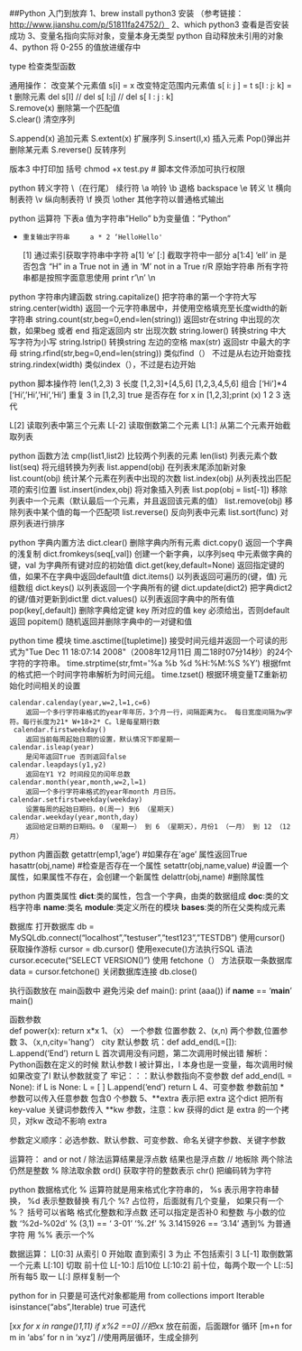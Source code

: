 ##Python 入门到放弃
1、brew install python3   安装  （参考链接：http://www.jianshu.com/p/51811fa24752/）
2、which python3  查看是否安装成功
3、变量名指向实际对象，变量本身无类型  python 自动释放未引用的对象
4、python 将 0-255 的值放进缓存中

type 检查类型函数 

通用操作：
  改变某个元素值 s[i] = x
 改变特定范围内元素值 s[ i: j ] = t
                                       s[I : j: k] = t
删除元素  del s[I]   //   del s[ I:j]  // del s[ I : j : k]  
S.remove(x) 删除第一个匹配值  
S.clear() 清空序列

S.append(x) 追加元素
S.extent(x) 扩展序列
S.insert(I,x) 插入元素
Pop()弹出并删除某元素
S.reverse() 反转序列

版本3 中打印加 括号
chmod +x test.py     # 脚本文件添加可执行权限

python 转义字符
    \（在行尾） 续行符
    \a 响铃
    \b 退格    backspace
    \e 转义
    \t 横向制表符
    \v 纵向制表符
    \f 换页
    \other 其他字符以普通格式输出

python 运算符
    下表a 值为字符串”Hello” b为变量值：”Python”
*     重复输出字符串     a * 2 ‘HelloHello'
   [1]  通过索引获取字符串中字符  a[1] ‘e’
    [:] 截取字符中一部分 a[1:4] ‘ell’
    in 是否包含    “H” in a  True
    not in 通 in     ‘M’ not in a   True
    r/R 原始字符串 所有字符串都是按照字面意思使用 print r’\n’ \n

python 字符串内建函数
    string.capitalize() 
        把字符串的第一个字符大写
    string.center(width) 
        返回一个元字符串居中，并使用空格填充至长度width的新字符串
    string.count(str,beg=0,end=len(string)) 
        返回str在string 中出现的次数，如果beg 或者 end 指定返回内 str 出现次数
    string.lower() 
        转换string 中大写字符为小写
    string.lstrip()
        转换string 左边的空格
    max(str) 
        返回str 中最大的字母
    string.rfind(str,beg=0,end=len(string)) 
        类似find（） 不过是从右边开始查找
    string.rindex(width) 
        类似index（），不过是右边开始

python 脚本操作符
    len(1,2,3)             3                             长度
    [1,2,3]+[4,5,6]      [1,2,3,4,5,6]             组合
    [‘Hi’]*4                  [‘Hi’,’Hi’,’Hi’,‘Hi’]    重复
    3 in [1,2,3]            true                        是否存在
    for x in [1,2,3];print (x)  1 2 3             迭代


L[2] 读取列表中第三个元素
L[-2] 读取倒数第二个元素
L[1:]  从第二个元素开始截取列表


python 函数方法
    cmp(list1,list2) 
        比较两个列表的元素
    len(list)
        列表元素个数
    list(seq)
        将元组转换为列表
    list.append(obj)
        在列表末尾添加新对象
    list.count(obj)
        统计某个元素在列表中出现的次数
    list.index(obj)
        从列表找出匹配项的索引位置
    list.insert(index,obj)
        将对象插入列表
    list.pop(obj = list[-1])
        移除列表中一个元素（默认最后一个元素，并且返回该元素的值）
    list.remove(obj)
        移除列表中某个值的每一个匹配项
    list.reverse()
        反向列表中元素
    list.sort(func)
        对原列表进行排序


python 字典内置方法
    dict.clear()
        删除字典内所有元素
    dict.copy()
        返回一个字典的浅复制
    dict.fromkeys(seq[,val])
        创建一个新字典，以序列seq 中元素做字典的键，val 为字典所有键对应的初始值
    dict.get(key,default=None)
        返回指定键的值，如果不在字典中返回default值
    dict.items()
        以列表返回可遍历的(键，值) 元组数组
    dict.keys()
        以列表返回一个字典所有的键
    dict.update(dict2)
        把字典dict2的键/值对更新到dict里
    dict.values()
        以列表返回字典中的所有值
    pop(key[,default])
        删除字典给定键 key 所对应的值 key 必须给出，否则default 返回
    popitem()
        随机返回并删除字典中的一对键和值

python time 模块
    time.asctime([tupletime])
        接受时间元组并返回一个可读的形式为"Tue Dec 11 18:07:14 2008"（2008年12月11日 周二18时07分14秒）的24个字符的字符串。
    time.strptime(str,fmt='%a %b %d %H:%M:%S %Y’)
        根据fmt的格式把一个时间字符串解析为时间元组。
    time.tzset()
        根据环境变量TZ重新初始化时间相关的设置

    calendar.calenday(year,w=2,l=1,c=6)
        返回一个多行字符串格式的year年年历，3个月一行，间隔距离为c。 每日宽度间隔为w字符。每行长度为21* W+18+2* C。l是每星期行数
     calendar.firstweekday()
        返回当前每周起始日期的设置，默认情况下即星期一
    calendar.isleap(year)
        是闰年返回True 否则返回false
    calendar.leapdays(y1,y2)
        返回在Y1 Y2 时间段见的闰年总数
    calendar.month(year,month,w=2,l=1)
        返回一个多行字符串格式的year年month 月日历。
    calendar.setfirstweekday(weekday)
        设置每周的起始日期码，0(周一) 到6 （星期天)
    calendar.weekday(year,month,day)
        返回给定日期的日期码。0 （星期一） 到 6 （星期天），月份1 （一月） 到 12 （12月）

python 内置函数
    getattr(emp1,’age’)     #如果存在’age’ 属性返回True
    hasattr(obj,name)        #检查是否存在一个属性
    setattr(obj,name,value) #设置一个属性，如果属性不存在，会创建一个新属性
    delattr(obj,name)         #删除属性

python 内置类属性
    __dict__:类的属性，包含一个字典，由类的数据组成
    __doc__:类的文档字符串
    __name__:类名
    __module__:类定义所在的模块
    __bases__:类的所在父类构成元素


数据库
打开数据库 
    db = MySQLdb.connect(“localhost”,”testuser”,”test123”,”TESTDB”)
使用cursor() 获取操作游标
    cursor = db.cursor()
使用execute()方法执行SQL 语法
    cursor.ececute(“SELECT VERSION()”)
使用 fetchone（） 方法获取一条数据库
    data = cursor.fetchone()
关闭数据库连接
    db.close()

执行函数放在  main函数中 避免污染
def main():
    print (aaa())
if __name__ == ‘__main__’
    main()

函数参数   
  def power(x):
    return x*x
1、（x）    一个参数 位置参数
2、(x,n)      两个参数,位置参数
3、（x,n,city='hang’）     city 默认参数
        坑：def add_end(L=[]):
                    L.append(‘End’)
                    return L
                首次调用没有问题，第二次调用时候出错
           解析：Python函数在定义的时候 默认参数 l 被计算出，l 本身也是一变量，每次调用时候如果改变了l 默认参数就变了
       牢记：：：默认参数指向不变参数
        def add_end(L = None):
            if L is None:
                L = [ ] 
                L.append(‘end’)
            return L
4、可变参数
    参数前加 * 参数可以传入任意参数 包含0 个参数
5、**extra 表示把 extra 这个dict 把所有key-value 关键词参数传入 **kw 参数，注意：kw 获得的dict 是 extra 的一个拷贝，对kw 改动不影响 extra

参数定义顺序：必选参数、默认参数、可变参数、命名关键字参数、关键字参数

运算符：
    and
     or
    not 
    / 除法运算结果是浮点数 结果也是浮点数
    // 地板除 两个除法仍然是整数
    % 除法取余数
    ord() 获取字符的整数表示
    chr() 把编码转为字符

python 数据格式化
    % 运算符就是用来格式化字符串的，
    %s 表示用字符串替换，
    %d 表示整数替换 
    有几个 %? 占位符，后面就有几个变量，
    如果只有一个 %？ 括号可以省略
         格式化整数和浮点数 还可以指定是否补0 和整数 与小数的位数
                ‘%2d-%02d’ % (3,1)   == ‘ 3-01’
                ‘%.2f’ % 3.1415926     == ‘3.14’
    遇到% 为普通字符 用 %% 表示一个%

数据运算：
       L[0:3] 从索引 0 开始取 直到索引 3 为止 不包括索引 3
       L[-1]     取倒数第一个元素
       L[:10]     切取 前十位
       L[-10:]    后10位
        L[:10:2]    前十位，每两个取一个
        L[::5]        所有每5 取一
        L[:]        原样复制一个

python     for in  只要是可迭代对象都能用
    from collections import Iterable
    isinstance(“abs”,Iterable)    true 可迭代

[x*x for x in range()1,11) if x%2 ==0]        //把x*x 放在前面，后面跟for 循环
[m+n for m in ‘abs’ for n in ‘xyz’]             //使用两层循环，生成全排列